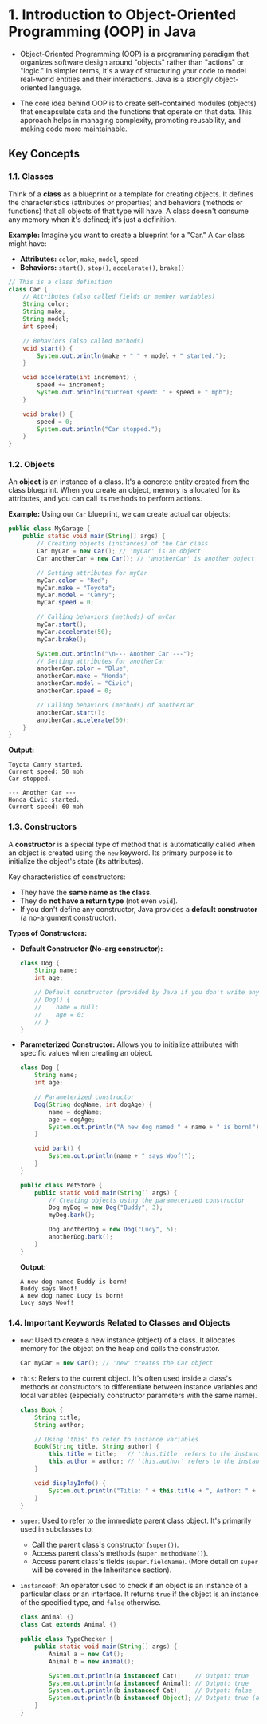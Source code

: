 # 1. Introduction to Object-Oriented Programming (OOP) in Java

- Object-Oriented Programming (OOP) is a programming paradigm that organizes software design around "objects" rather than "actions" or "logic." In simpler terms, it's a way of structuring your code to model real-world entities and their interactions. Java is a strongly object-oriented language.

- The core idea behind OOP is to create self-contained modules (objects) that encapsulate data and the functions that operate on that data. This approach helps in managing complexity, promoting reusability, and making code more maintainable.

## Key Concepts

### 1.1. Classes

Think of a **class** as a blueprint or a template for creating objects. It defines the characteristics (attributes or properties) and behaviors (methods or functions) that all objects of that type will have. A class doesn't consume any memory when it's defined; it's just a definition.

**Example:**
Imagine you want to create a blueprint for a "Car."
A `Car` class might have:
* **Attributes:** `color`, `make`, `model`, `speed`
* **Behaviors:** `start()`, `stop()`, `accelerate()`, `brake()`

```java
// This is a class definition
class Car {
    // Attributes (also called fields or member variables)
    String color;
    String make;
    String model;
    int speed;

    // Behaviors (also called methods)
    void start() {
        System.out.println(make + " " + model + " started.");
    }

    void accelerate(int increment) {
        speed += increment;
        System.out.println("Current speed: " + speed + " mph");
    }

    void brake() {
        speed = 0;
        System.out.println("Car stopped.");
    }
}
```

### 1.2. Objects

An **object** is an instance of a class. It's a concrete entity created from the class blueprint. When you create an object, memory is allocated for its attributes, and you can call its methods to perform actions.

**Example:**
Using our `Car` blueprint, we can create actual car objects:

```java
public class MyGarage {
    public static void main(String[] args) {
        // Creating objects (instances) of the Car class
        Car myCar = new Car(); // 'myCar' is an object
        Car anotherCar = new Car(); // 'anotherCar' is another object

        // Setting attributes for myCar
        myCar.color = "Red";
        myCar.make = "Toyota";
        myCar.model = "Camry";
        myCar.speed = 0;

        // Calling behaviors (methods) of myCar
        myCar.start();
        myCar.accelerate(50);
        myCar.brake();

        System.out.println("\n--- Another Car ---");
        // Setting attributes for anotherCar
        anotherCar.color = "Blue";
        anotherCar.make = "Honda";
        anotherCar.model = "Civic";
        anotherCar.speed = 0;

        // Calling behaviors (methods) of anotherCar
        anotherCar.start();
        anotherCar.accelerate(60);
    }
}
```
**Output:**
```
Toyota Camry started.
Current speed: 50 mph
Car stopped.

--- Another Car ---
Honda Civic started.
Current speed: 60 mph
```

### 1.3. Constructors

A **constructor** is a special type of method that is automatically called when an object is created using the `new` keyword. Its primary purpose is to initialize the object's state (its attributes).

Key characteristics of constructors:
* They have the **same name as the class**.
* They do **not have a return type** (not even `void`).
* If you don't define any constructor, Java provides a **default constructor** (a no-argument constructor).

**Types of Constructors:**

* **Default Constructor (No-arg constructor):**
    ```java
    class Dog {
        String name;
        int age;

        // Default constructor (provided by Java if you don't write any)
        // Dog() {
        //    name = null;
        //    age = 0;
        // }
    }
    ```

* **Parameterized Constructor:** Allows you to initialize attributes with specific values when creating an object.

    ```java
    class Dog {
        String name;
        int age;

        // Parameterized constructor
        Dog(String dogName, int dogAge) {
            name = dogName;
            age = dogAge;
            System.out.println("A new dog named " + name + " is born!");
        }

        void bark() {
            System.out.println(name + " says Woof!");
        }
    }

    public class PetStore {
        public static void main(String[] args) {
            // Creating objects using the parameterized constructor
            Dog myDog = new Dog("Buddy", 3);
            myDog.bark();

            Dog anotherDog = new Dog("Lucy", 5);
            anotherDog.bark();
        }
    }
    ```
    **Output:**
    ```
    A new dog named Buddy is born!
    Buddy says Woof!
    A new dog named Lucy is born!
    Lucy says Woof!
    ```

### 1.4. Important Keywords Related to Classes and Objects

* `new`: Used to create a new instance (object) of a class. It allocates memory for the object on the heap and calls the constructor.
    ```java
    Car myCar = new Car(); // 'new' creates the Car object
    ```

* `this`: Refers to the current object. It's often used inside a class's methods or constructors to differentiate between instance variables and local variables (especially constructor parameters with the same name).

    ```java
    class Book {
        String title;
        String author;

        // Using 'this' to refer to instance variables
        Book(String title, String author) {
            this.title = title;   // 'this.title' refers to the instance variable
            this.author = author; // 'this.author' refers to the instance variable
        }

        void displayInfo() {
            System.out.println("Title: " + this.title + ", Author: " + this.author);
        }
    }
    ```

* `super`: Used to refer to the immediate parent class object. It's primarily used in subclasses to:
    * Call the parent class's constructor (`super()`).
    * Access parent class's methods (`super.methodName()`).
    * Access parent class's fields (`super.fieldName`).
    (More detail on `super` will be covered in the Inheritance section).

* `instanceof`: An operator used to check if an object is an instance of a particular class or an interface. It returns `true` if the object is an instance of the specified type, and `false` otherwise.

    ```java
    class Animal {}
    class Cat extends Animal {}

    public class TypeChecker {
        public static void main(String[] args) {
            Animal a = new Cat();
            Animal b = new Animal();

            System.out.println(a instanceof Cat);    // Output: true
            System.out.println(a instanceof Animal); // Output: true
            System.out.println(b instanceof Cat);    // Output: false
            System.out.println(b instanceof Object); // Output: true (all objects are instances of Object)
        }
    }
    